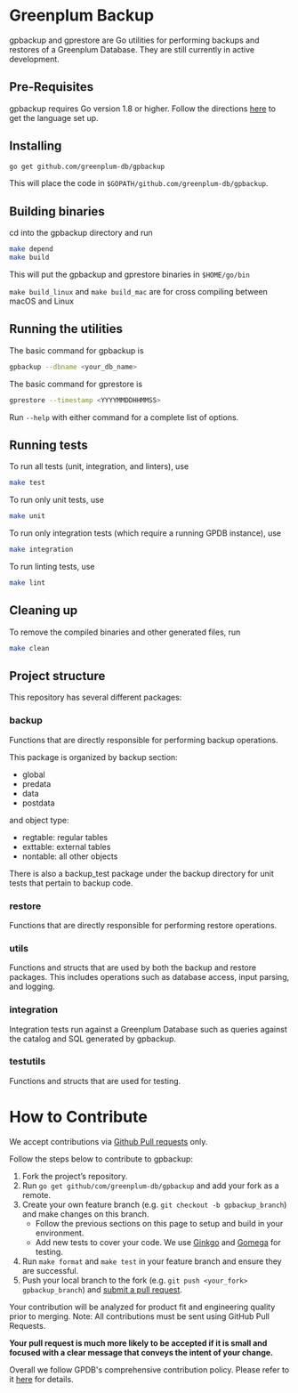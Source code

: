 # Greenplum Backup

gpbackup and gprestore are Go utilities for performing backups and restores of a Greenplum Database. They are still currently in active development.

## Pre-Requisites

gpbackup requires Go version 1.8 or higher.
Follow the directions [here](https://golang.org/doc/) to get the language set up.

## Installing

```bash
go get github.com/greenplum-db/gpbackup
```

This will place the code in `$GOPATH/github.com/greenplum-db/gpbackup`.

## Building binaries

cd into the gpbackup directory and run

```bash
make depend
make build
```

This will put the gpbackup and gprestore binaries in `$HOME/go/bin`

`make build_linux` and `make build_mac` are for cross compiling between macOS and Linux

## Running the utilities

The basic command for gpbackup is
```bash
gpbackup --dbname <your_db_name>
```

The basic command for gprestore is
```bash
gprestore --timestamp <YYYYMMDDHHMMSS>
```

Run `--help` with either command for a complete list of options.

## Running tests

To run all tests (unit, integration, and linters), use
```bash
make test
```
To run only unit tests, use
```bash
make unit
```
To run only integration tests (which require a running GPDB instance), use
```bash
make integration
```
To run linting tests, use
```bash
make lint
```

## Cleaning up

To remove the compiled binaries and other generated files, run
```bash
make clean
```

## Project structure

This repository has several different packages:

### backup
Functions that are directly responsible for performing backup operations.

This package is organized by backup section:
- global
- predata
- data
- postdata

and object type:

- regtable: regular tables
- exttable: external tables
- nontable: all other objects

There is also a backup_test package under the backup directory for unit tests that pertain to backup code.

### restore
Functions that are directly responsible for performing restore operations.

### utils
Functions and structs that are used by both the backup and restore packages. This includes operations such as database access, input parsing, and logging.

### integration
Integration tests run against a Greenplum Database such as queries against the catalog and SQL generated by gpbackup.

### testutils
Functions and structs that are used for testing.

# How to Contribute

We accept contributions via [Github Pull requests](https://help.github.com/articles/using-pull-requests) only.

Follow the steps below to contribute to gpbackup:
1. Fork the project’s repository.
1. Run `go get github/com/greenplum-db/gpbackup` and add your fork as a remote.
1. Create your own feature branch (e.g. `git checkout -b gpbackup_branch`) and make changes on this branch.
    * Follow the previous sections on this page to setup and build in your environment.
    * Add new tests to cover your code. We use [Ginkgo](http://onsi.github.io/ginkgo/) and [Gomega](https://onsi.github.io/gomega/) for testing.
1. Run `make format` and `make test` in your feature branch and ensure they are successful.
1. Push your local branch to the fork (e.g. `git push <your_fork> gpbackup_branch`) and [submit a pull request](https://help.github.com/articles/creating-a-pull-request).

Your contribution will be analyzed for product fit and engineering quality prior to merging.
Note: All contributions must be sent using GitHub Pull Requests.

**Your pull request is much more likely to be accepted if it is small and focused with a clear message that conveys the intent of your change.**

Overall we follow GPDB's comprehensive contribution policy. Please refer to it [here](https://github.com/greenplum-db/gpdb#contributing) for details.


